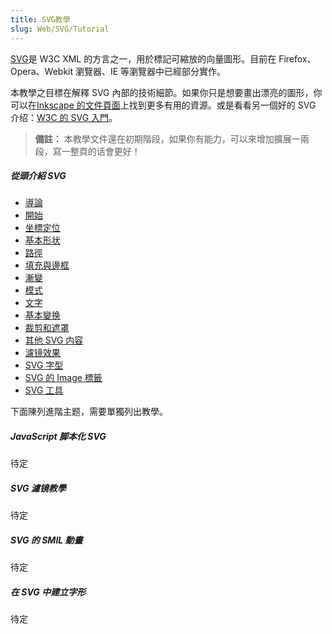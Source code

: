 ```yaml
---
title: SVG教學
slug: Web/SVG/Tutorial
---
```

[SVG](/zh-TW/SVG)是 W3C XML 的方言之一，用於標記可縮放的向量圖形。目前在 Firefox、Opera、Webkit 瀏覽器、IE 等瀏覽器中已經部分實作。

本教學之目標在解釋 SVG 內部的技術細節。如果你只是想要畫出漂亮的圖形，你可以在[Inkscape 的文件頁面](http://inkscape.org/doc/)上找到更多有用的資源。或是看看另一個好的 SVG 介绍：[W3C 的 SVG 入門](http://www.w3.org/Graphics/SVG/IG/resources/svgprimer.html)。

> **備註：** 本教學文件還在初期階段，如果你有能力，可以來增加擴展一兩段，寫一整頁的话會更好！

##### 從頭介紹 SVG

- [導論](/zh-TW/SVG/Tutorial/Introduction)
- [開始](/zh-TW/SVG/Tutorial/Getting_Started)
- [坐標定位](/zh-TW/SVG/Tutorial/Positions)
- [基本形状](/zh-TW/SVG/Tutorial/Basic_Shapes)
- [路徑](/zh-TW/SVG/Tutorial/Paths)
- [填充與邊框](/zh-TW/SVG/Tutorial/Fills_and_Strokes)
- [漸變](/zh-TW/SVG/Tutorial/Gradients)
- [模式](/zh-TW/SVG/Tutorial/Patterns)
- [文字](/zh-TW/SVG/Tutorial/Texts)
- [基本變换](/zh-TW/SVG/Tutorial/Basic_Transformations)
- [裁剪和遮罩](/zh-TW/SVG/Tutorial/Clipping_and_masking)
- [其他 SVG 内容](/zh-TW/SVG/Tutorial/Other_content_in_SVG)
- [濾镜效果](/zh-TW/SVG/Tutorial/Filter_effects)
- [SVG 字型](/zh-TW/SVG/Tutorial/SVG_fonts)
- [SVG 的 Image 標籤](/zh-TW/SVG/Tutorial/SVG_Image_Tag)
- [SVG 工具](/zh-TW/SVG/Tutorial/Tools_for_SVG)

下面陳列進階主题，需要單獨列出教學。

##### JavaScript 脚本化 SVG

待定

##### SVG 濾镜教學

待定

##### SVG 的 SMIL 動畫

待定

##### 在 SVG 中建立字形

待定
